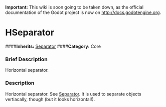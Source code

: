 **Important:** This wiki is soon going to be taken down, as the official documentation of the Godot project is now on http://docs.godotengine.org.

#  HSeparator  
####**Inherits:** [Separator](class_separator)
####**Category:** Core

###  Brief Description  
Horizontal separator.

###  Description  
Horizontal separator. See [Separator](class_separator). It is used to separate objects vertiacally, though (but it looks horizontal!).
